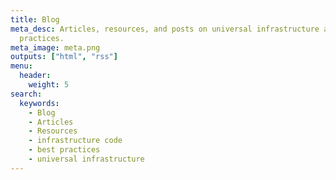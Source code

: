 ```yaml
---
title: Blog
meta_desc: Articles, resources, and posts on universal infrastructure as code best
  practices.
meta_image: meta.png
outputs: ["html", "rss"]
menu:
  header:
    weight: 5
search:
  keywords:
    - Blog
    - Articles
    - Resources
    - infrastructure code
    - best practices
    - universal infrastructure
---
```



